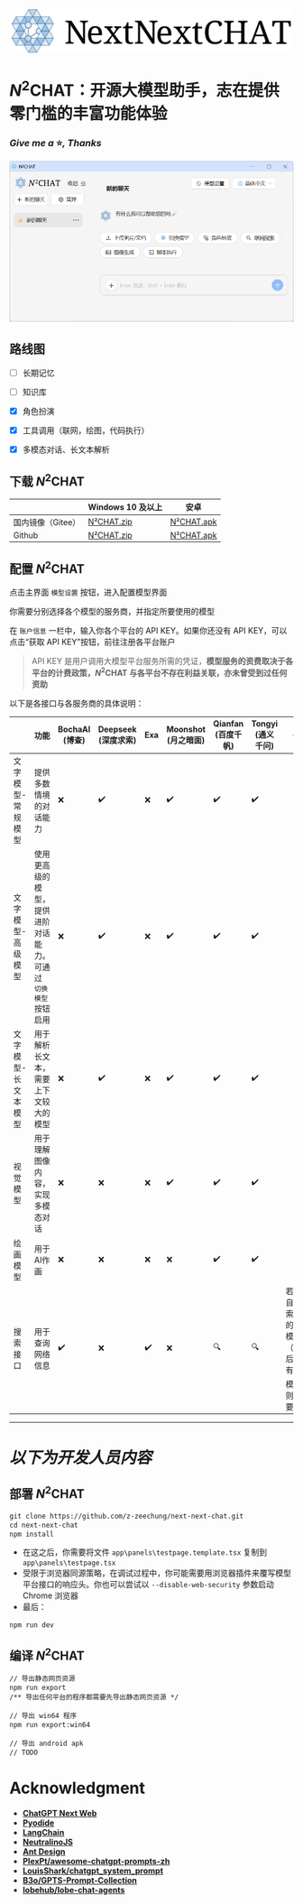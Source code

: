![](./docs/readme/nnchat-banner-fullname.svg)

# *N*<sup>2</sup>CHAT：开源大模型助手，志在提供零门槛的丰富功能体验
### <i>Give me a </i>⭐<i>, Thanks </i>

![](./docs/readme/screenshot.png)

## 路线图
- [ ] 长期记忆
- [ ] 知识库
- [x] 角色扮演
- [x] 工具调用（联网，绘图，代码执行）
- [x] 多模态对话、长文本解析


## 下载 *N*<sup>2</sup>CHAT
|| Windows 10 及以上 | 安卓 |
|---|---|---|
|国内镜像（Gitee）|[N²CHAT.zip]()|[N²CHAT.apk]()|
|Github|[N²CHAT.zip]()|[N²CHAT.apk]()|


## 配置 *N*<sup>2</sup>CHAT
点击主界面 `模型设置` 按钮，进入配置模型界面

你需要分别选择各个模型的服务商，并指定所要使用的模型

在 `账户信息` 一栏中，输入你各个平台的 API KEY。如果你还没有 API KEY，可以点击“获取 API KEY”按钮，前往注册各平台账户

> API KEY 是用户调用大模型平台服务所需的凭证，**模型服务的资费取决于各平台的计费政策，*N*<sup>2</sup>CHAT 与各平台不存在利益关联，亦未曾受到过任何资助**

以下是各接口与各服务商的具体说明：

||功能|BochaAI (博查)|Deepseek (深度求索)|Exa|Moonshot (月之暗面)|Qianfan (百度千帆)|Tongyi (通义千问)|备注|
|---|---|---|---|---|---|---|---|---|
|文字模型-常规模型|提供多数情境的对话能力|❌|✔️|❌|✔️|✔️|✔️||
|文字模型-高级模型|使用更高级的模型，提供进阶对话能力。可通过 `切换模型` 按钮启用|❌|✔️|❌|✔️|✔️|✔️||
|文字模型-长文本模型|用于解析长文本，需要上下文较大的模型|❌|✔️|❌|✔️|✔️|✔️||
|视觉模型|用于理解图像内容，实现多模态对话|❌|❌|❌|✔️|✔️|✔️||
|绘画模型|用于AI作画|❌|❌|❌|❌|✔️|✔️||
|搜索接口|用于查询网络信息|✔️|❌|✔️|❌|🔍|🔍|若使用自带搜索能力的文字模型（名称后带有“🔍”的模型），则不需要|

---
# *以下为开发人员内容*
## 部署 *N*<sup>2</sup>CHAT
```
git clone https://github.com/z-zeechung/next-next-chat.git
cd next-next-chat
npm install
```
- 在这之后，你需要将文件 `app\panels\testpage.template.tsx` 复制到 `app\panels\testpage.tsx`
- 受限于浏览器同源策略，在调试过程中，你可能需要用浏览器插件来覆写模型平台接口的响应头。你也可以尝试以 `--disable-web-security` 参数启动 Chrome 浏览器
- 最后：
```
npm run dev
```

## 编译 *N*<sup>2</sup>CHAT
```
// 导出静态网页资源
npm run export 
/** 导出任何平台的程序都需要先导出静态网页资源 */

// 导出 win64 程序
npm run export:win64

// 导出 android apk
// TODO
```

# Acknowledgment

- [**ChatGPT Next Web**](https://github.com/ChatGPTNextWeb/NextChat)
- [**Pyodide**](https://github.com/pyodide/pyodide)
- [**LangChain**](https://js.langchain.com/docs/introduction/)
- [**NeutralinoJS**](https://neutralino.js.org/)
- [**Ant Design**](https://ant.design/)
- [**PlexPt/awesome-chatgpt-prompts-zh**](https://github.com/PlexPt/awesome-chatgpt-prompts-zh)
- [**LouisShark/chatgpt_system_prompt**](https://github.com/LouisShark/chatgpt_system_prompt)
- [**B3o/GPTS-Prompt-Collection**](https://github.com/B3o/GPTS-Prompt-Collection)
- [**lobehub/lobe-chat-agents**](https://github.com/lobehub/lobe-chat-agents)